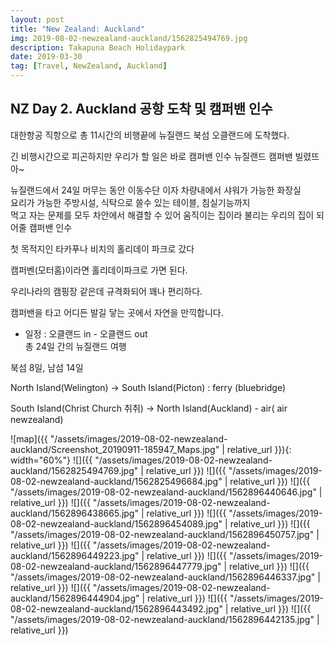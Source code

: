 ```yaml
---
layout: post
title: "New Zealand: Auckland"
img: 2019-08-02-newzealand-auckland/1562825494769.jpg
description: Takapuna Beach Holidaypark
date: 2019-03-30
tag: [Travel, NewZealand, Auckland]
---
```


## NZ Day 2. Auckland 공항 도착 및 캠퍼밴 인수

대한항공 직항으로 총 11시간의 비행끝에 뉴질랜드 북섬 오클랜드에 도착했다.

긴 비행시간으로 피곤하지만 우리가 할 일은 바로 캠퍼밴 인수
뉴질랜드 캠퍼밴 빌렸뜨아~

뉴질랜드에서 24일 머무는 동안 이동수단 이자 차량내에서 샤워가 가능한 화장실  
요리가 가능한 주방시설, 식탁으로 쓸수 있는 테이블, 침실기능까지  
먹고 자는 문제를 모두 차안에서 해결할 수 있어 움직이는 집이라 불리는 우리의 집이 되어줄 캠퍼밴 인수

첫 목적지인 타카푸나 비치의 홀리데이 파크로 갔다

캠퍼벤(모터홈)이라면 홀리데이파크로 가면 된다.

우리나라의 캠핑장 같은데 규격화되어 꽤나 편리하다.

캠퍼밴을 타고 어디든 발길 닿는 곳에서 자연을 만끽합니다.

* 일정 : 오클랜드 in - 오클랜드 out  
 총 24일 간의 뉴질랜드 여행

북섬 8일, 남섬 14일

North Island(Welington) -> South Island(Picton) : ferry (bluebridge)

South Island(Christ Church 취취) -> North Island(Auckland) - air( air newzealand)

![map]({{ "/assets/images/2019-08-02-newzealand-auckland/Screenshot_20190911-185947_Maps.jpg" | relative_url }}){: width="60%"}
![]({{ "/assets/images/2019-08-02-newzealand-auckland/1562825494769.jpg" | relative_url }})
![]({{ "/assets/images/2019-08-02-newzealand-auckland/1562825496684.jpg" | relative_url }})
![]({{ "/assets/images/2019-08-02-newzealand-auckland/1562896440646.jpg" | relative_url }})
![]({{ "/assets/images/2019-08-02-newzealand-auckland/1562896438665.jpg" | relative_url }})
![]({{ "/assets/images/2019-08-02-newzealand-auckland/1562896454089.jpg" | relative_url }})
![]({{ "/assets/images/2019-08-02-newzealand-auckland/1562896450757.jpg" | relative_url }})
![]({{ "/assets/images/2019-08-02-newzealand-auckland/1562896449223.jpg" | relative_url }})
![]({{ "/assets/images/2019-08-02-newzealand-auckland/1562896447779.jpg" | relative_url }})
![]({{ "/assets/images/2019-08-02-newzealand-auckland/1562896446337.jpg" | relative_url }})
![]({{ "/assets/images/2019-08-02-newzealand-auckland/1562896444904.jpg" | relative_url }})
![]({{ "/assets/images/2019-08-02-newzealand-auckland/1562896443492.jpg" | relative_url }})
![]({{ "/assets/images/2019-08-02-newzealand-auckland/1562896442135.jpg" | relative_url }})
